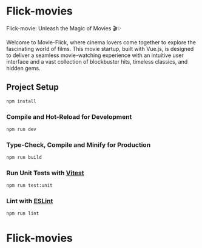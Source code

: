 # Flick-movies

<p>Flick-movie: Unleash the Magic of Movies 🎬✨</p>

Welcome to Movie-Flick, where cinema lovers come together to explore the fascinating world of films. This movie startup, built with Vue.js, is designed to deliver a seamless movie-watching experience with an intuitive user interface and a vast collection of blockbuster hits, timeless classics, and hidden gems.

## Project Setup

```sh
npm install
```

### Compile and Hot-Reload for Development

```sh
npm run dev
```

### Type-Check, Compile and Minify for Production

```sh
npm run build
```

### Run Unit Tests with [Vitest](https://vitest.dev/)

```sh
npm run test:unit
```

### Lint with [ESLint](https://eslint.org/)

```sh
npm run lint
```
# Flick-movies
